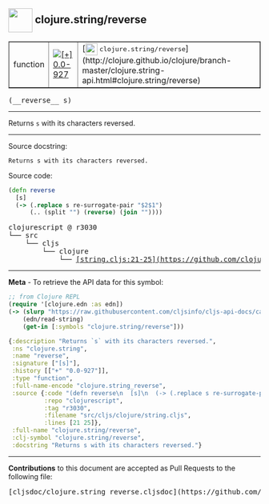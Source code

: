 ## <img width="48px" valign="middle" src="http://i.imgur.com/Hi20huC.png"> clojure.string/reverse

 <table border="1">
<tr>

<td>function</td>
<td><a href="https://github.com/cljsinfo/cljs-api-docs/tree/0.0-927"><img valign="middle" alt="[+] 0.0-927" src="https://img.shields.io/badge/+-0.0--927-lightgrey.svg"></a> </td>
<td>
[<img height="24px" valign="middle" src="http://i.imgur.com/1GjPKvB.png"> <samp>clojure.string/reverse</samp>](http://clojure.github.io/clojure/branch-master/clojure.string-api.html#clojure.string/reverse)
</td>
</tr>
</table>

 <samp>
(__reverse__ s)<br>
</samp>

---

Returns `s` with its characters reversed.

---



Source docstring:

```
Returns s with its characters reversed.
```

Source code:

```clj
(defn reverse
  [s]
  (-> (.replace s re-surrogate-pair "$2$1")
      (.. (split "") (reverse) (join ""))))
```

 <pre>
clojurescript @ r3030
└── src
    └── cljs
        └── clojure
            └── <ins>[string.cljs:21-25](https://github.com/clojure/clojurescript/blob/r3030/src/cljs/clojure/string.cljs#L21-L25)</ins>
</pre>


---

__Meta__ - To retrieve the API data for this symbol:

```clj
;; from Clojure REPL
(require '[clojure.edn :as edn])
(-> (slurp "https://raw.githubusercontent.com/cljsinfo/cljs-api-docs/catalog/cljs-api.edn")
    (edn/read-string)
    (get-in [:symbols "clojure.string/reverse"]))
```

```clj
{:description "Returns `s` with its characters reversed.",
 :ns "clojure.string",
 :name "reverse",
 :signature ["[s]"],
 :history [["+" "0.0-927"]],
 :type "function",
 :full-name-encode "clojure.string_reverse",
 :source {:code "(defn reverse\n  [s]\n  (-> (.replace s re-surrogate-pair \"$2$1\")\n      (.. (split \"\") (reverse) (join \"\"))))",
          :repo "clojurescript",
          :tag "r3030",
          :filename "src/cljs/clojure/string.cljs",
          :lines [21 25]},
 :full-name "clojure.string/reverse",
 :clj-symbol "clojure.string/reverse",
 :docstring "Returns s with its characters reversed."}

```

---

__Contributions__ to this document are accepted as Pull Requests to the following file:

 <pre>
[cljsdoc/clojure.string_reverse.cljsdoc](https://github.com/cljsinfo/cljs-api-docs/blob/master/cljsdoc/clojure.string_reverse.cljsdoc)
</pre>

